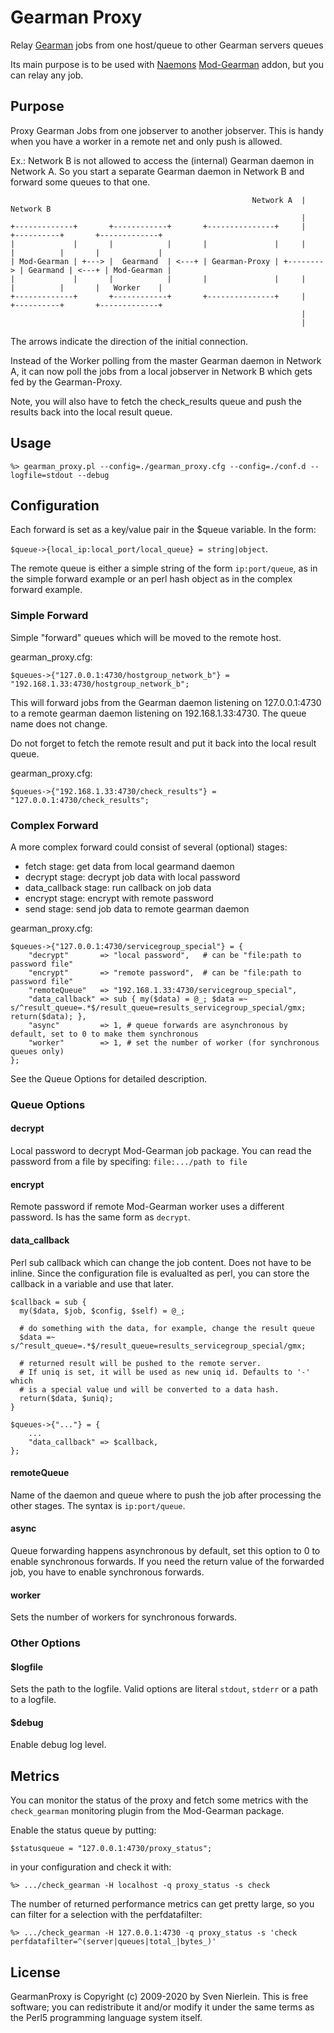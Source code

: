 # Gearman Proxy

Relay [Gearman](http://gearman.org/) jobs from one host/queue to other Gearman servers queues

Its main purpose is to be used with [Naemons](https://www.naemon.org) [Mod-Gearman](https://mod-gearman.org) addon, but you
can relay any job.

## Purpose

Proxy Gearman Jobs from one jobserver to another jobserver. This is handy when
you have a worker in a remote net and only push is allowed.

Ex.: Network B is not allowed to access the (internal) Gearman daemon in Network A. So you start
a separate Gearman daemon in Network B and forward some queues to that one.

                                                          Network A  |  Network B
                                                                     |
    +-------------+       +------------+       +---------------+     |      +----------+       +-------------+
    |             |       |            |       |               |     |      |          |       |             |
    | Mod-Gearman | +---> |  Gearmand  | <---+ | Gearman-Proxy | +--------> | Gearmand | <---+ | Mod-Gearman |
    |             |       |            |       |               |     |      |          |       |   Worker    |
    +-------------+       +------------+       +---------------+     |      +----------+       +-------------+
                                                                     |
                                                                     |

The arrows indicate the direction of the initial connection.

Instead of the Worker polling from the master Gearman daemon in Network A, it can now
poll the jobs from a local jobserver in Network B which gets fed by the Gearman-Proxy.

Note, you will also have to fetch the check_results queue and push the results back
into the local result queue.

## Usage

    %> gearman_proxy.pl --config=./gearman_proxy.cfg --config=./conf.d --logfile=stdout --debug

## Configuration

Each forward is set as a key/value pair in the $queue variable. In the form:

`$queue->{local_ip:local_port/local_queue} = string|object`.

The remote queue is either a simple string of the form `ip:port/queue`, as in
the simple forward example or an perl hash object as in the complex forward
example.

### Simple Forward

Simple "forward" queues which will be moved to the remote host.

gearman_proxy.cfg:

    $queues->{"127.0.0.1:4730/hostgroup_network_b"} = "192.168.1.33:4730/hostgroup_network_b";

This will forward jobs from the Gearman daemon listening on 127.0.0.1:4730 to a
remote gearman daemon listening on 192.168.1.33:4730. The queue name does not change.

Do not forget to fetch the remote result and put it back into the local result queue.

gearman_proxy.cfg:

    $queues->{"192.168.1.33:4730/check_results"} = "127.0.0.1:4730/check_results";


### Complex Forward

A more complex forward could consist of several (optional) stages:

  - fetch stage: get data from local gearmand daemon
  - decrypt stage: decrypt job data with local password
  - data_callback stage: run callback on job data
  - encrypt stage: encrypt with remote password
  - send stage: send job data to remote gearman daemon

gearman_proxy.cfg:

    $queues->{"127.0.0.1:4730/servicegroup_special"} = {
        "decrypt"       => "local password",   # can be "file:path to password file"
        "encrypt"       => "remote password",  # can be "file:path to password file"
        "remoteQueue"   => "192.168.1.33:4730/servicegroup_special",
        "data_callback" => sub { my($data) = @_; $data =~ s/^result_queue=.*$/result_queue=results_servicegroup_special/gmx; return($data); },
        "async"         => 1, # queue forwards are asynchronous by default, set to 0 to make them synchronous
        "worker"        => 1, # set the number of worker (for synchronous queues only)
    };

See the Queue Options for detailed description.

### Queue Options

#### decrypt

Local password to decrypt Mod-Gearman job package. You can read the password from
a file by specifing: `file:.../path to file`

#### encrypt

Remote password if remote Mod-Gearman worker uses a different password. Is has the same
form as `decrypt`.

#### data_callback

Perl sub callback which can change the job content. Does not have to be inline.
Since the configuration file is evalualted as perl, you can store the callback
in a variable and use that later.

    $callback = sub {
      my($data, $job, $config, $self) = @_;

      # do something with the data, for example, change the result queue
      $data =~ s/^result_queue=.*$/result_queue=results_servicegroup_special/gmx;

      # returned result will be pushed to the remote server.
      # If uniq is set, it will be used as new uniq id. Defaults to '-' which
      # is a special value und will be converted to a data hash.
      return($data, $uniq);
    }

    $queues->{"..."} = {
        ...
        "data_callback" => $callback,
    };

#### remoteQueue

Name of the daemon and queue where to push the job after processing the other stages. The
syntax is `ip:port/queue`.

#### async

Queue forwarding happens asynchronous by default, set this option to 0 to enable synchronous forwards.
If you need the return value of the forwarded job, you have to enable synchronous forwards.

#### worker

Sets the number of workers for synchronous forwards.

### Other Options

#### $logfile

Sets the path to the logfile. Valid options are literal `stdout`, `stderr` or
a path to a logfile.

#### $debug

Enable debug log level.

## Metrics

You can monitor the status of the proxy and fetch some metrics with the `check_gearman` monitoring plugin
from the Mod-Gearman package.

Enable the status queue by putting:

    $statusqueue = "127.0.0.1:4730/proxy_status";

in your configuration and check it with:

    %> .../check_gearman -H localhost -q proxy_status -s check

The number of returned performance metrics can get pretty large, so you can filter
for a selection with the perfdatafilter:

    %> .../check_gearman -H 127.0.0.1:4730 -q proxy_status -s 'check perfdatafilter=^(server|queues|total_|bytes_)'

## License

GearmanProxy is Copyright (c) 2009-2020 by Sven Nierlein.
This is free software; you can redistribute it and/or modify it under the
same terms as the Perl5 programming language system itself.
